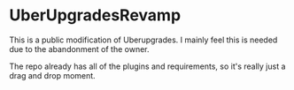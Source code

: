 # UberUpgradesRevamp
This is a public modification of Uberupgrades. I mainly feel this is needed due to the abandonment of the owner.

The repo already has all of the plugins and requirements, so it's really just a drag and drop moment.
